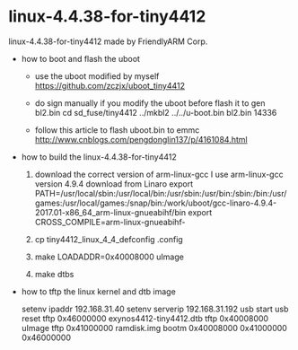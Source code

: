 # linux-4.4.38-for-tiny4412
linux-4.4.38-for-tiny4412 made by FriendlyARM Corp.

- how to boot and flash the uboot
    
    * use the uboot modified by myself
    https://github.com/zczjx/uboot_tiny4412
    
    * do sign manually if you modify the uboot
    before flash it to gen bl2.bin
    cd sd_fuse/tiny4412
   ../mkbl2 ../../u-boot.bin bl2.bin 14336

    * follow this article to flash uboot.bin to emmc
    http://www.cnblogs.com/pengdonglin137/p/4161084.html

- how to build the linux-4.4.38-for-tiny4412 
    
    1. download the correct version of arm-linux-gcc
    I use arm-linux-gcc version 4.9.4 download from Linaro
		export PATH=/usr/local/sbin:/usr/local/bin:/usr/sbin:/usr/bin:/sbin:/bin:/usr/games:/usr/local/games:/snap/bin:/work/uboot/gcc-linaro-4.9.4-2017.01-x86_64_arm-linux-gnueabihf/bin
		export CROSS_COMPILE=arm-linux-gnueabihf-

    2. cp tiny4412_linux_4_4_defconfig .config

    3. make LOADADDR=0x40008000 uImage

    4. make dtbs

- how to tftp the linux kernel and dtb image

	setenv ipaddr 192.168.31.40
	setenv serverip 192.168.31.192
	usb start
	usb reset
	tftp 0x46000000  exynos4412-tiny4412.dtb
	tftp 0x40008000  uImage
	tftp 0x41000000  ramdisk.img
	bootm 0x40008000 0x41000000 0x46000000
